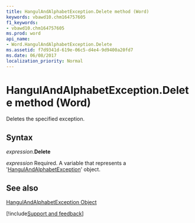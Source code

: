 ```yaml
---
title: HangulAndAlphabetException.Delete method (Word)
keywords: vbawd10.chm164757605
f1_keywords:
- vbawd10.chm164757605
ms.prod: word
api_name:
- Word.HangulAndAlphabetException.Delete
ms.assetid: f7d9341d-619e-06c5-d4e4-9d9400a20fd7
ms.date: 06/08/2017
localization_priority: Normal
---
```



# HangulAndAlphabetException.Delete method (Word)

Deletes the specified exception.


## Syntax

_expression_.**Delete**

_expression_ Required. A variable that represents a '[HangulAndAlphabetException](Word.HangulAndAlphabetException.md)' object.


## See also


[HangulAndAlphabetException Object](Word.HangulAndAlphabetException.md)

[!include[Support and feedback](~/includes/feedback-boilerplate.md)]